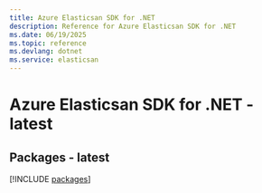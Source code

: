 ```yaml
---
title: Azure Elasticsan SDK for .NET
description: Reference for Azure Elasticsan SDK for .NET
ms.date: 06/19/2025
ms.topic: reference
ms.devlang: dotnet
ms.service: elasticsan
---
```

# Azure Elasticsan SDK for .NET - latest
## Packages - latest
[!INCLUDE [packages](elasticsan-index.md)]